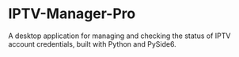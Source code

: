 # IPTV-Manager-Pro
A desktop application for managing and checking the status of IPTV account credentials, built with Python and PySide6.
